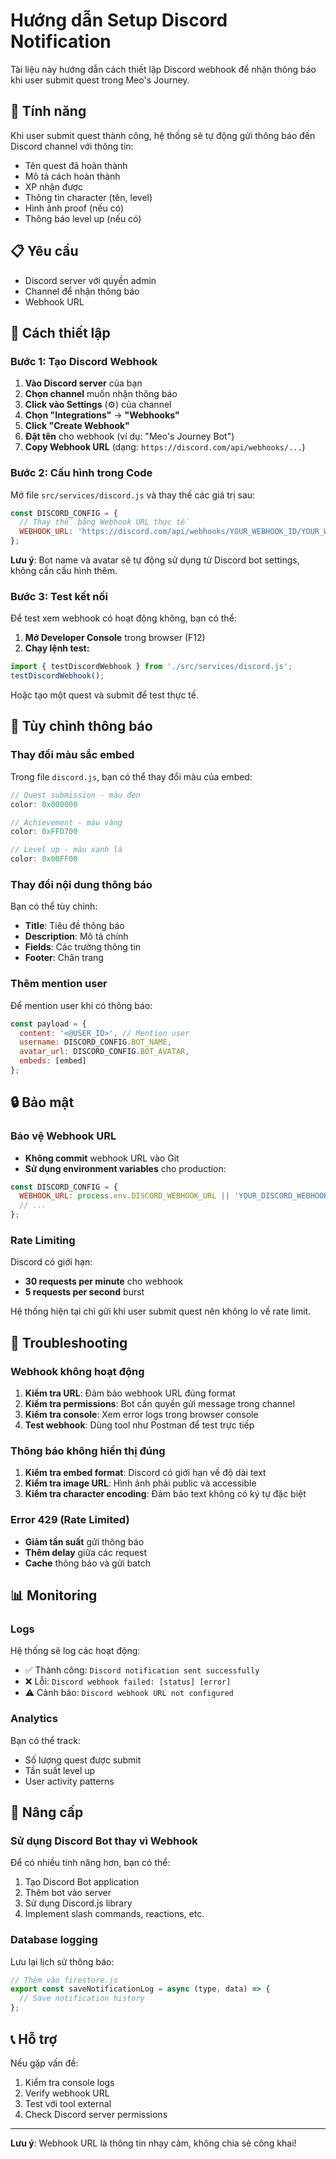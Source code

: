 # Hướng dẫn Setup Discord Notification

Tài liệu này hướng dẫn cách thiết lập Discord webhook để nhận thông báo khi user submit quest trong Meo's Journey.

## 🚀 Tính năng

Khi user submit quest thành công, hệ thống sẽ tự động gửi thông báo đến Discord channel với thông tin:
- Tên quest đã hoàn thành
- Mô tả cách hoàn thành
- XP nhận được
- Thông tin character (tên, level)
- Hình ảnh proof (nếu có)
- Thông báo level up (nếu có)

## 📋 Yêu cầu

- Discord server với quyền admin
- Channel để nhận thông báo
- Webhook URL

## 🔧 Cách thiết lập

### Bước 1: Tạo Discord Webhook

1. **Vào Discord server** của bạn
2. **Chọn channel** muốn nhận thông báo
3. **Click vào Settings** (⚙️) của channel
4. **Chọn "Integrations"** → **"Webhooks"**
5. **Click "Create Webhook"**
6. **Đặt tên** cho webhook (ví dụ: "Meo's Journey Bot")
7. **Copy Webhook URL** (dạng: `https://discord.com/api/webhooks/...`)

### Bước 2: Cấu hình trong Code

Mở file `src/services/discord.js` và thay thế các giá trị sau:

```javascript
const DISCORD_CONFIG = {
  // Thay thế bằng Webhook URL thực tế
  WEBHOOK_URL: 'https://discord.com/api/webhooks/YOUR_WEBHOOK_ID/YOUR_WEBHOOK_TOKEN'
};
```

**Lưu ý**: Bot name và avatar sẽ tự động sử dụng từ Discord bot settings, không cần cấu hình thêm.

### Bước 3: Test kết nối

Để test xem webhook có hoạt động không, bạn có thể:

1. **Mở Developer Console** trong browser (F12)
2. **Chạy lệnh test:**
```javascript
import { testDiscordWebhook } from './src/services/discord.js';
testDiscordWebhook();
```

Hoặc tạo một quest và submit để test thực tế.

## 🎨 Tùy chỉnh thông báo

### Thay đổi màu sắc embed

Trong file `discord.js`, bạn có thể thay đổi màu của embed:

```javascript
// Quest submission - màu đen
color: 0x000000

// Achievement - màu vàng
color: 0xFFD700  

// Level up - màu xanh lá
color: 0x00FF00
```

### Thay đổi nội dung thông báo

Bạn có thể tùy chỉnh:
- **Title**: Tiêu đề thông báo
- **Description**: Mô tả chính
- **Fields**: Các trường thông tin
- **Footer**: Chân trang

### Thêm mention user

Để mention user khi có thông báo:

```javascript
const payload = {
  content: '<@USER_ID>', // Mention user
  username: DISCORD_CONFIG.BOT_NAME,
  avatar_url: DISCORD_CONFIG.BOT_AVATAR,
  embeds: [embed]
};
```

## 🔒 Bảo mật

### Bảo vệ Webhook URL

- **Không commit** webhook URL vào Git
- **Sử dụng environment variables** cho production:

```javascript
const DISCORD_CONFIG = {
  WEBHOOK_URL: process.env.DISCORD_WEBHOOK_URL || 'YOUR_DISCORD_WEBHOOK_URL_HERE',
  // ...
};
```

### Rate Limiting

Discord có giới hạn:
- **30 requests per minute** cho webhook
- **5 requests per second** burst

Hệ thống hiện tại chỉ gửi khi user submit quest nên không lo về rate limit.

## 🐛 Troubleshooting

### Webhook không hoạt động

1. **Kiểm tra URL**: Đảm bảo webhook URL đúng format
2. **Kiểm tra permissions**: Bot cần quyền gửi message trong channel
3. **Kiểm tra console**: Xem error logs trong browser console
4. **Test webhook**: Dùng tool như Postman để test trực tiếp

### Thông báo không hiển thị đúng

1. **Kiểm tra embed format**: Discord có giới hạn về độ dài text
2. **Kiểm tra image URL**: Hình ảnh phải public và accessible
3. **Kiểm tra character encoding**: Đảm bảo text không có ký tự đặc biệt

### Error 429 (Rate Limited)

- **Giảm tần suất** gửi thông báo
- **Thêm delay** giữa các request
- **Cache** thông báo và gửi batch

## 📊 Monitoring

### Logs

Hệ thống sẽ log các hoạt động:
- ✅ Thành công: `Discord notification sent successfully`
- ❌ Lỗi: `Discord webhook failed: [status] [error]`
- ⚠️ Cảnh báo: `Discord webhook URL not configured`

### Analytics

Bạn có thể track:
- Số lượng quest được submit
- Tần suất level up
- User activity patterns

## 🔄 Nâng cấp

### Sử dụng Discord Bot thay vì Webhook

Để có nhiều tính năng hơn, bạn có thể:
1. Tạo Discord Bot application
2. Thêm bot vào server
3. Sử dụng Discord.js library
4. Implement slash commands, reactions, etc.

### Database logging

Lưu lại lịch sử thông báo:
```javascript
// Thêm vào firestore.js
export const saveNotificationLog = async (type, data) => {
  // Save notification history
};
```

## 📞 Hỗ trợ

Nếu gặp vấn đề:
1. Kiểm tra console logs
2. Verify webhook URL
3. Test với tool external
4. Check Discord server permissions

---

**Lưu ý**: Webhook URL là thông tin nhạy cảm, không chia sẻ công khai!